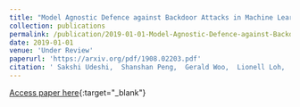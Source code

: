 ```yaml
---
title: "Model Agnostic Defence against Backdoor Attacks in Machine Learning"
collection: publications
permalink: /publication/2019-01-01-Model-Agnostic-Defence-against-Backdoor-Attacks-in-Machine-Learning
date: 2019-01-01
venue: 'Under Review'
paperurl: 'https://arxiv.org/pdf/1908.02203.pdf'
citation: ' Sakshi Udeshi,  Shanshan Peng,  Gerald Woo,  Lionell Loh,  Louth Rawshan,  Sudipta Chattopadhyay, &quot;Model Agnostic Defence against Backdoor Attacks in Machine Learning.&quot; Under Review, 2019.'
---
```

[Access paper here](https://arxiv.org/pdf/1908.02203.pdf){:target="_blank"}
